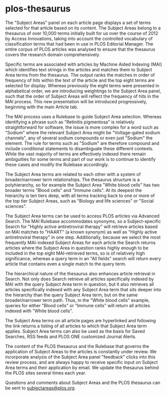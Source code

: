 plos-thesaurus
==============
The "Subject Areas" panel on each article page displays a set of terms selected for that article based on its content. The Subject Areas belong to a thesaurus of over 10,000 terms initially built for us over the course of 2012 by Access Innovations, taking into account the controlled vocabulary of classification terms that had been in use in PLOS Editorial Manager. The entire corpus of PLOS articles was analysed to ensure that the thesaurus covers the research domain comprehensively.

Specific terms are associated with articles by Machine Aided Indexing (MAI) which identifies text strings in the articles and matches them to Subject Area terms from the thesaurus. The output ranks the matches in order of frequency of hits within the text of the article and the top eight terms are selected for display. Whereas previously the eight terms were presented in alphabetical order, we are introducing weightings to the Subject Area panel, such that the order of Subject Areas will reflect the frequency of hits in the MAI process. This new presentation will be introduced progressively, beginning with the main Article tab.

The MAI process uses a Rulebase to guide Subject Area selection. Whereas identifying a phrase such as "Retinitis pigmentosa" is relatively straightforward for software, the issue is more complex for a word such as "Sodium" where the relevant Subject Area might be "Voltage-gated sodium channels", any of several sodium compounds or even just "Sodium" the element. The rule for terms such as "Sodium" are therefore compound and include conditional statements to disambiguate these different contexts. While the vast majority of terms are effectively indexed there remain ambiguities for some terms and part of our work is to continue to identify these cases and modify the Rulebase accordingly.

The Subject Area terms are related to each other with a system of broader/narrower term relationships. The thesaurus structure is a polyhierarchy, so for example the Subject Area "White blood cells" has two broader terms "Blood cells" and "Immune cells". At its deepest the hierarchy is ten tiers deep, with all terms tracking back to one or more of the top tier Subject Areas, such as "Biology and life sciences" or "Social sciences".

The Subject Area terms can be used to access PLOS articles via Advanced Search. The MAI Rulebase accommodates synonyms, so a Subject-specific Search for "Highly active antiretroviral therapy" will retrieve articles based on MAI matches to "HAART" (a known synonym) as well as "Highly active antiretroviral therapy" in one step. Additionally, because we select the most frequently MAI-indexed Subject Areas for each article the Search returns articles where the Subject Area in question ranks highly enough to be included in the top eight MAI-retrieved terms, so is of relatively high significance, whereas a query term in an "All fields" search will return every article that contains even a single match to the query term.

The hierarchical nature of the thesaurus also enhances article retrieval in Search. Not only does Search retrieve all articles specifically indexed by MAI with the query Subject Area term in question, but it also retrieves all articles specifically indexed with any Subject Area term that sits deeper into the hierarchy than the query Subject Area term, but on the same broader/narrower term path. Thus, in the "White blood cells" example, queries for either "Blood cells" or "Immune cells" will return all articles indexed with "White blood cells".

The Subject Area terms on all article pages are hyperlinked and following the link returns a listing of all articles to which that Subject Area term applies. Subject Area terms can also be used as the basis for Saved Searches, RSS feeds and PLOS ONE customized Journal Alerts.

The content of the PLOS thesaurus and the Rulebase that governs the application of Subject Areas to the articles is constantly under review. We incorporate analysis of the Subject Area panel "feedback" clicks into this review process, and are always happy to receive specific input on Subject Area terms and their application by email. We update the thesaurus behind the PLOS sites several times each year.

Questions and comments about Subject Areas and the PLOS thesaurus can be sent to subjectareas@plos.org.

